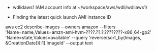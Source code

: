 * wdlidaws1 IAM account info at ~/workspace/aws/wdli/wdliaws1/

* Finding the latest quick launch AMI instance ID 

aws ec2 describe-images --owners amazon --filters 'Name=name,Values=amzn-ami-hvm-????.??.?.????????-x86_64-gp2' 'Name=state,Values=available' --query 'reverse(sort_by(Images, &CreationDate))[:1].ImageId' --output text
